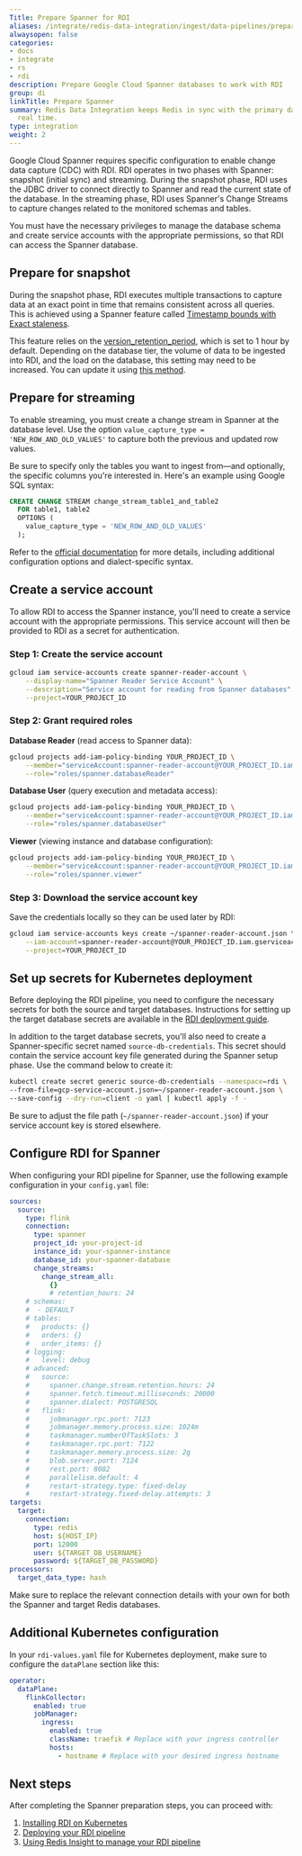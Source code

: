 ```yaml
---
Title: Prepare Spanner for RDI
aliases: /integrate/redis-data-integration/ingest/data-pipelines/prepare-dbs/spanner/
alwaysopen: false
categories:
- docs
- integrate
- rs
- rdi
description: Prepare Google Cloud Spanner databases to work with RDI
group: di
linkTitle: Prepare Spanner
summary: Redis Data Integration keeps Redis in sync with the primary database in near
  real time.
type: integration
weight: 2
---
```


Google Cloud Spanner requires specific configuration to enable change data capture (CDC) with RDI. 
RDI operates in two phases with Spanner: snapshot (initial sync) and streaming. During the snapshot 
phase, RDI uses the JDBC driver to connect directly to Spanner and read the current state of the 
database. In the streaming phase, RDI uses Spanner's Change Streams to capture changes related to 
the monitored schemas and tables.

You must have the necessary privileges to manage the database schema and create service accounts 
with the appropriate permissions, so that RDI can access the Spanner database.

## Prepare for snapshot

During the snapshot phase, RDI executes multiple transactions to capture data at an exact point 
in time that remains consistent across all queries. This is achieved using a Spanner feature called 
[Timestamp bounds with Exact staleness](https://cloud.google.com/spanner/docs/timestamp-bounds#exact_staleness). 

This feature relies on the 
[version_retention_period](https://cloud.google.com/spanner/docs/reference/rest/v1/projects.instances.databases#Database.FIELDS.version_retention_period), 
which is set to 1 hour by default. Depending on the database tier, the volume of data to be 
ingested into RDI, and the load on the database, this setting may need to be increased. You can 
update it using [this method](https://cloud.google.com/spanner/docs/use-pitr#set-period).

## Prepare for streaming

To enable streaming, you must create a change stream in Spanner at the database level. Use the 
option `value_capture_type = 'NEW_ROW_AND_OLD_VALUES'` to capture both the previous and updated 
row values.

Be sure to specify only the tables you want to ingest from—and optionally, the specific columns 
you're interested in. Here's an example using Google SQL syntax:

```sql
CREATE CHANGE STREAM change_stream_table1_and_table2
  FOR table1, table2
  OPTIONS (
    value_capture_type = 'NEW_ROW_AND_OLD_VALUES'
  );
```

Refer to the [official documentation](https://cloud.google.com/spanner/docs/change-streams/manage#googlesql) 
for more details, including additional configuration options and dialect-specific syntax.

## Create a service account

To allow RDI to access the Spanner instance, you'll need to create a service account with the 
appropriate permissions. This service account will then be provided to RDI as a secret for 
authentication.

### Step 1: Create the service account

```bash
gcloud iam service-accounts create spanner-reader-account \
    --display-name="Spanner Reader Service Account" \
    --description="Service account for reading from Spanner databases" \
    --project=YOUR_PROJECT_ID
```

### Step 2: Grant required roles

**Database Reader** (read access to Spanner data):

```bash
gcloud projects add-iam-policy-binding YOUR_PROJECT_ID \
    --member="serviceAccount:spanner-reader-account@YOUR_PROJECT_ID.iam.gserviceaccount.com" \
    --role="roles/spanner.databaseReader"
```

**Database User** (query execution and metadata access):

```bash
gcloud projects add-iam-policy-binding YOUR_PROJECT_ID \
    --member="serviceAccount:spanner-reader-account@YOUR_PROJECT_ID.iam.gserviceaccount.com" \
    --role="roles/spanner.databaseUser"
```

**Viewer** (viewing instance and database configuration):

```bash
gcloud projects add-iam-policy-binding YOUR_PROJECT_ID \
    --member="serviceAccount:spanner-reader-account@YOUR_PROJECT_ID.iam.gserviceaccount.com" \
    --role="roles/spanner.viewer"
```

### Step 3: Download the service account key

Save the credentials locally so they can be used later by RDI:

```bash
gcloud iam service-accounts keys create ~/spanner-reader-account.json \
    --iam-account=spanner-reader-account@YOUR_PROJECT_ID.iam.gserviceaccount.com \
    --project=YOUR_PROJECT_ID
```

## Set up secrets for Kubernetes deployment

Before deploying the RDI pipeline, you need to configure the necessary secrets for both the source 
and target databases. Instructions for setting up the target database secrets are available in the 
[RDI deployment guide](/integrate/redis-data-integration/data-pipelines/deploy#set-secrets-for-k8shelm-deployment-using-kubectl-command).

In addition to the target database secrets, you'll also need to create a Spanner-specific secret 
named `source-db-credentials`. This secret should contain the service account key file generated 
during the Spanner setup phase. Use the command below to create it:

```bash
kubectl create secret generic source-db-credentials --namespace=rdi \
--from-file=gcp-service-account.json=~/spanner-reader-account.json \
--save-config --dry-run=client -o yaml | kubectl apply -f -
```

Be sure to adjust the file path (`~/spanner-reader-account.json`) if your service account key is 
stored elsewhere.

## Configure RDI for Spanner

When configuring your RDI pipeline for Spanner, use the following example configuration in your 
`config.yaml` file:

```yaml
sources:
  source:
    type: flink
    connection:
      type: spanner
      project_id: your-project-id
      instance_id: your-spanner-instance
      database_id: your-spanner-database
      change_streams:
        change_stream_all:
          {}
          # retention_hours: 24
    # schemas:
    #  - DEFAULT
    # tables:
    #   products: {}
    #   orders: {}
    #   order_items: {}
    # logging:
    #   level: debug
    # advanced:
    #   source:
    #     spanner.change.stream.retention.hours: 24
    #     spanner.fetch.timeout.milliseconds: 20000
    #     spanner.dialect: POSTGRESQL
    #   flink:
    #     jobmanager.rpc.port: 7123
    #     jobmanager.memory.process.size: 1024m
    #     taskmanager.numberOfTaskSlots: 3
    #     taskmanager.rpc.port: 7122
    #     taskmanager.memory.process.size: 2g
    #     blob.server.port: 7124
    #     rest.port: 8082
    #     parallelism.default: 4
    #     restart-strategy.type: fixed-delay
    #     restart-strategy.fixed-delay.attempts: 3
targets:
  target:
    connection:
      type: redis
      host: ${HOST_IP}
      port: 12000
      user: ${TARGET_DB_USERNAME}
      password: ${TARGET_DB_PASSWORD}
processors:
  target_data_type: hash
```

Make sure to replace the relevant connection details with your own for both the Spanner and target 
Redis databases.

## Additional Kubernetes configuration

In your `rdi-values.yaml` file for Kubernetes deployment, make sure to configure the `dataPlane` 
section like this:

```yaml
operator:
  dataPlane:
    flinkCollector:
      enabled: true
      jobManager:
        ingress:
          enabled: true
          className: traefik # Replace with your ingress controller
          hosts:
            - hostname # Replace with your desired ingress hostname
```

## Next steps

After completing the Spanner preparation steps, you can proceed with:

1. [Installing RDI on Kubernetes](/integrate/redis-data-integration/installation/install-k8s)
2. [Deploying your RDI pipeline](/integrate/redis-data-integration/data-pipelines/deploy)
3. [Using Redis Insight to manage your RDI pipeline](/develop/tools/insight/rdi-connector)
